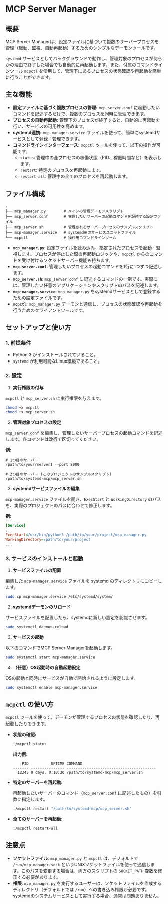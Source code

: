 # MCP Server Manager

## 概要

MCP Server Managerは、設定ファイルに基づいて複数のサーバープロセスを管理（起動、監視、自動再起動）するためのシンプルなデーモンツールです。

`systemd` サービスとしてバックグラウンドで動作し、管理対象のプロセスが何らかの理由で終了した場合でも自動的に再起動します。また、付属のコマンドラインツール `mcpctl` を使用して、管理下にあるプロセスの状態確認や再起動を簡単に行うことができます。

## 主な機能

- **設定ファイルに基づく複数プロセスの管理:** `mcp_server.conf` に起動したいコマンドを記述するだけで、複数のプロセスを同時に管理できます。
- **プロセスの自動再起動:** 管理下のプロセスが終了すると、自動的に再起動を行い、サービスの可用性を高めます。
- **systemd連携:** `mcp-manager.service` ファイルを使って、簡単にsystemdサービスとして登録・管理できます。
- **コマンドラインインターフェース:** `mcpctl` ツールを使って、以下の操作が可能です。
  - `status`: 管理中の全プロセスの稼働状態（PID、稼働時間など）を表示します。
  - `restart`: 特定のプロセスを再起動します。
  - `restart-all`: 管理中の全てのプロセスを再起動します。

## ファイル構成

```
.
├── mcp_manager.py        # メインの管理デーモンスクリプト
├── mcp_server.conf       # 管理したいサーバーの起動コマンドを記述する設定ファイル
├── mcp_server.sh         # 管理されるサーバープロセスのサンプルスクリプト
├── mcp-manager.service   # systemd用のサービスユニットファイル
└── mcpctl                # 操作用コマンドラインツール
```

- **`mcp_manager.py`**: 設定ファイルを読み込み、指定されたプロセスを起動・監視します。プロセスが停止した際の再起動ロジックや、`mcpctl` からのコマンドを受け付けるソケットサーバー機能も持ちます。
- **`mcp_server.conf`**: 管理したいプロセスの起動コマンドを1行に1つずつ記述します。
- **`mcp_server.sh`**: `mcp_server.conf` に記述するコマンドの一例です。実際には、管理したい任意のアプリケーションやスクリプトのパスを記述します。
- **`mcp-manager.service`**: `mcp_manager.py` をsystemdサービスとして登録するための設定ファイルです。
- **`mcpctl`**: `mcp_manager.py` デーモンと通信し、プロセスの状態確認や再起動を行うためのクライアントツールです。

## セットアップと使い方

### 1. 前提条件

- Python 3 がインストールされていること。
- `systemd` が利用可能なLinux環境であること。

### 2. 設定

1. **実行権限の付与**

  `mcpctl` と `mcp_server.sh` に実行権限を与えます。

  ```bash
  chmod +x mcpctl
  chmod +x mcp_server.sh
  ```

2.  **管理対象プロセスの設定**

  `mcp_server.conf` を編集し、管理したいサーバープロセスの起動コマンドを記述します。各コマンドは改行で区切ってください。

  **例:**
  ```
  # 1つ目のサーバー
  /path/to/your/server1 --port 8000

  # 2つ目のサーバー (このプロジェクトのサンプルスクリプト)
  /path/to/systemd-mcp/mcp_server.sh
  ```

3.  **systemdサービスファイルの編集**

  `mcp-manager.service` ファイルを開き、`ExecStart` と `WorkingDirectory` のパスを、実際のプロジェクトのパスに合わせて修正します。

  **例:**
  ```ini
  [Service]
  ...
  ExecStart=/usr/bin/python3 /path/to/your/project/mcp_manager.py
  WorkingDirectory=/path/to/your/project
  ...
  ```

### 3. サービスのインストールと起動

1.  **サービスファイルの配置**

  編集した `mcp-manager.service` ファイルを systemd のディレクトリにコピーします。
  ```bash
  sudo cp mcp-manager.service /etc/systemd/system/
  ```

2.  **systemdデーモンのリロード**

  サービスファイルを配置したら、systemdに新しい設定を認識させます。
  ```bash
  sudo systemctl daemon-reload
  ```

3.  **サービスの起動**

  以下のコマンドでMCP Server Managerを起動します。
  ```bash
  sudo systemctl start mcp-manager.service
  ```

4.  **（任意）OS起動時の自動起動設定**

   OSの起動と同時にサービスが自動で開始されるように設定します。
   ```bash
   sudo systemctl enable mcp-manager.service
   ```

## `mcpctl` の使い方

`mcpctl` ツールを使って、デーモンが管理するプロセスの状態を確認したり、再起動したりできます。

- **状態の確認:**
  ```bash
  ./mcpctl status
  ```
  **出力例:**
  ```
      PID          UPTIME COMMAND
  ------- --------------- ----------------------------------------
    12345 0 days, 0:10:30 /path/to/systemd-mcp/mcp_server.sh
  ```

- **特定のサーバーを再起動:**

  再起動したいサーバーのコマンド（`mcp_server.conf` に記述したもの）を引数に指定します。
  ```bash
  ./mcpctl restart "/path/to/systemd-mcp/mcp_server.sh"
  ```

- **全てのサーバーを再起動:**

  ```bash
  ./mcpctl restart-all
  ```

## 注意点

- **ソケットファイル**: `mcp_manager.py` と `mcpctl` は、デフォルトで `/run/mcp_manager.sock` というUNIXソケットファイルを使って通信します。このパスを変更する場合は、両方のスクリプトの `SOCKET_PATH` 変数を修正する必要があります。
- **権限**: `mcp_manager.py` を実行するユーザーは、ソケットファイルを作成するディレクトリ（デフォルトでは `/run`）への書き込み権限が必要です。systemdのシステムサービスとして実行する場合、通常は問題ありません。
